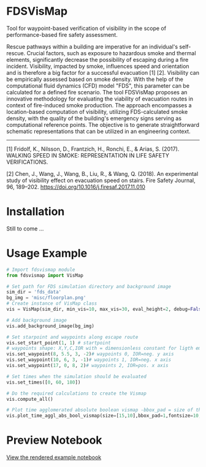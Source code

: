 # FDSVisMap
Tool for waypoint-based verification of visibility in the scope of performance-based fire safety assessment.

Rescue pathways within a building are imperative for an individual's self-rescue. Crucial factors, such as exposure to hazardous smoke and thermal elements, significantly decrease the possibility of escaping during a fire incident. Visibility, impacted by smoke, influences speed and orientation and is therefore a big factor for a successful evacuation [1] [2]. Visibility can be empirically assessed based on smoke density. With the help of the computational fluid dynamics (CFD) model "FDS", this parameter can be calculated for a defined fire scenario. The tool FDSVisMap proposes an innovative methodology for evaluating the viability of evacuation routes in context of fire-induced smoke production. The approach encompasses a location-based computation of visibility, utilizing FDS-calculated smoke density, with the quality of the building's emergency signs serving as computational reference points. The objective is to generate straightforward schematic representations that can be utilized in an engineering context.
***
[1] Fridolf, K., Nilsson, D., Frantzich, H., Ronchi, E., & Arias, S. (2017). WALKING SPEED IN SMOKE: REPRESENTATION IN LIFE SAFETY VERIFICATIONS. 

[2] Chen, J., Wang, J., Wang, B., Liu, R., & Wang, Q. (2018). An experimental study of visibility effect on evacuation speed on stairs. Fire Safety Journal, 96, 189–202. https://doi.org/10.1016/j.firesaf.2017.11.010


# Installation
Still to come ...

# Usage Example
```python
# Import fdsvismap module
from fdsvismap import VisMap

# Set path for FDS simulation directory and background image
sim_dir = 'fds_data'
bg_img = 'misc/floorplan.png'
# Create instance of VisMap class
vis = VisMap(sim_dir, min_vis=10, max_vis=30, eval_height=2, debug=False)

# Add background image
vis.add_background_image(bg_img)

# Set starpoint and waypoints along escape route
vis.set_start_point(1, 1) # startpoint
# waypoints shape: X,Y,C,IOR with = dimensionless constant for ligth emitting (8) and light reflecting (3) signs
vis.set_waypoint(8, 5.5, 3, -2)# waypoints 0, IOR=neg. y axis
vis.set_waypoint(10, 6, 3, -1)# waypoints 1, IOR=neg. x axis
vis.set_waypoint(17, 0, 8, 2)# waypoints 2, IOR=pos. x axis

# Set times when the simulation should be evaluated
vis.set_times([0, 60, 180])

# Do the required calculations to create the Vismap
vis.compute_all()

# Plot time agglomerated absolute boolean vismap -bbox_pad = size of the boxes
vis.plot_time_aggl_abs_bool_vismap(size=[15,10],bbox_pad=1,fontsize=10,display_colorbar=True)
```
# Preview Notebook
[View the rendered example notebook](https://nbviewer.jupyter.org/github/Haukiy/fdsvismap/blob/main/demo_fds_vismap_nb.ipynb)
